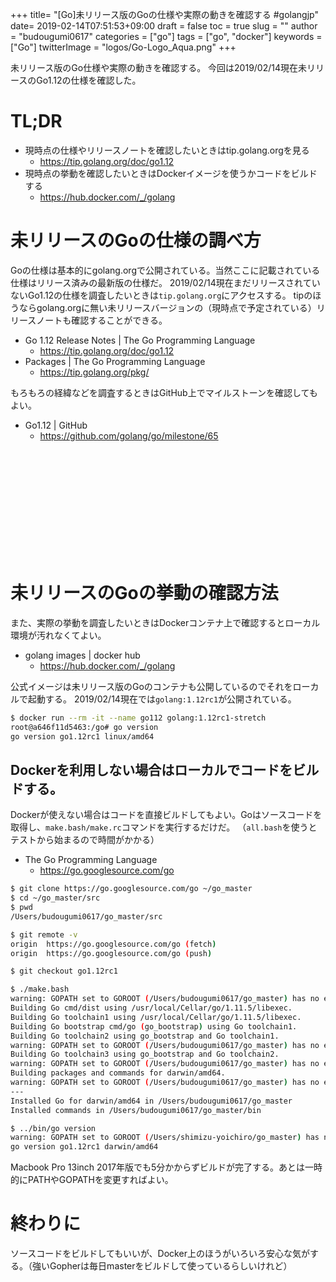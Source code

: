 +++
title= "[Go]未リリース版のGoの仕様や実際の動きを確認する #golangjp"
date= 2019-02-14T07:51:53+09:00
draft = false
toc = true
slug = ""
author = "budougumi0617"
categories = ["go"]
tags = ["go", "docker"]
keywords = ["Go"]
twitterImage = "logos/Go-Logo_Aqua.png"
+++


未リリース版のGo仕様や実際の動きを確認する。
今回は2019/02/14現在未リリースのGo1.12の仕様を確認した。

<!--more-->

# TL;DR
- 現時点の仕様やリリースノートを確認したいときはtip.golang.orgを見る
  - https://tip.golang.org/doc/go1.12
- 現時点の挙動を確認したいときはDockerイメージを使うかコードをビルドする
  - https://hub.docker.com/_/golang


# 未リリースのGoの仕様の調べ方
Goの仕様は基本的にgolang.orgで公開されている。当然ここに記載されている仕様はリリース済みの最新版の仕様だ。
2019/02/14現在まだリリースされていないGo1.12の仕様を調査したいときは`tip.golang.org`にアクセスする。
tipのほうならgolang.orgに無い未リリースバージョンの（現時点で予定されている）リリースノートも確認することができる。

- Go 1.12 Release Notes | The Go Programming Language
  - https://tip.golang.org/doc/go1.12
- Packages | The Go Programming Language
  - https://tip.golang.org/pkg/

もろもろの経緯などを調査するときはGitHub上でマイルストーンを確認してもよい。

- Go1.12 | GitHub
  - https://github.com/golang/go/milestone/65

<div class="iframely-embed"><div class="iframely-responsive" style="height: 168px; padding-bottom: 0;"><a href="https://github.com/golang/go" data-iframely-url="//cdn.iframe.ly/0EU9cFF"></a></div></div><script async src="//cdn.iframe.ly/embed.js" charset="utf-8"></script>

# 未リリースのGoの挙動の確認方法

また、実際の挙動を調査したいときはDockerコンテナ上で確認するとローカル環境が汚れなくてよい。

- golang images | docker hub
  - https://hub.docker.com/_/golang

公式イメージは未リリース版のGoのコンテナも公開しているのでそれをローカルで起動する。
2019/02/14現在では`golang:1.12rc1`が公開されている。

```bash
$ docker run --rm -it --name go112 golang:1.12rc1-stretch
root@a646f11d5463:/go# go version
go version go1.12rc1 linux/amd64
```

## Dockerを利用しない場合はローカルでコードをビルドする。

Dockerが使えない場合はコードを直接ビルドしてもよい。Goはソースコードを取得し、`make.bash/make.rc`コマンドを実行するだけだ。
（`all.bash`を使うとテストから始まるので時間がかかる）

- The Go Programming Language
  - https://go.googlesource.com/go

```bash
$ git clone https://go.googlesource.com/go ~/go_master
$ cd ~/go_master/src
$ pwd
/Users/budougumi0617/go_master/src

$ git remote -v
origin  https://go.googlesource.com/go (fetch)
origin  https://go.googlesource.com/go (push)

$ git checkout go1.12rc1

$ ./make.bash
warning: GOPATH set to GOROOT (/Users/budougumi0617/go_master) has no effect
Building Go cmd/dist using /usr/local/Cellar/go/1.11.5/libexec.
Building Go toolchain1 using /usr/local/Cellar/go/1.11.5/libexec.
Building Go bootstrap cmd/go (go_bootstrap) using Go toolchain1.
Building Go toolchain2 using go_bootstrap and Go toolchain1.
warning: GOPATH set to GOROOT (/Users/budougumi0617/go_master) has no effect
Building Go toolchain3 using go_bootstrap and Go toolchain2.
warning: GOPATH set to GOROOT (/Users/budougumi0617/go_master) has no effect
Building packages and commands for darwin/amd64.
warning: GOPATH set to GOROOT (/Users/budougumi0617/go_master) has no effect
---
Installed Go for darwin/amd64 in /Users/budougumi0617/go_master
Installed commands in /Users/budougumi0617/go_master/bin

$ ../bin/go version
warning: GOPATH set to GOROOT (/Users/shimizu-yoichiro/go_master) has no effect
go version go1.12rc1 darwin/amd64

```

Macbook Pro 13inch 2017年版でも5分かからずビルドが完了する。あとは一時的にPATHやGOPATHを変更すればよい。


# 終わりに
ソースコードをビルドしてもいいが、Docker上のほうがいろいろ安心な気がする。（強いGopherは毎日masterをビルドして使っているらしいけれど）
